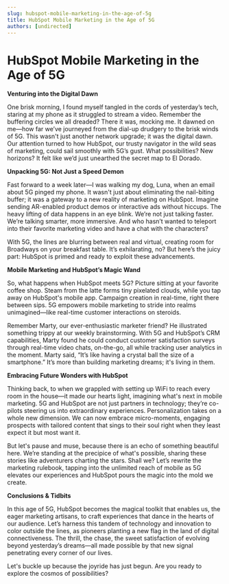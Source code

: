 ```yaml
---
slug: hubspot-mobile-marketing-in-the-age-of-5g
title: HubSpot Mobile Marketing in the Age of 5G
authors: [undirected]
---
```


# HubSpot Mobile Marketing in the Age of 5G

**Venturing into the Digital Dawn**

One brisk morning, I found myself tangled in the cords of yesterday’s tech, staring at my phone as it struggled to stream a video. Remember the buffering circles we all dreaded? There it was, mocking me. It dawned on me—how far we’ve journeyed from the dial-up drudgery to the brisk winds of 5G. This wasn't just another network upgrade; it was the digital dawn. Our attention turned to how HubSpot, our trusty navigator in the wild seas of marketing, could sail smoothly with 5G’s gust. What possibilities? New horizons? It felt like we’d just unearthed the secret map to El Dorado.

**Unpacking 5G: Not Just a Speed Demon**

Fast forward to a week later—I was walking my dog, Luna, when an email about 5G pinged my phone. It wasn't just about eliminating the nail-biting buffer; it was a gateway to a new reality of marketing on HubSpot. Imagine sending AR-enabled product demos or interactive ads without hiccups. The heavy lifting of data happens in an eye blink. We’re not just talking faster. We’re talking smarter, more immersive. And who hasn’t wanted to teleport into their favorite marketing video and have a chat with the characters? 

With 5G, the lines are blurring between real and virtual, creating room for Broadways on your breakfast table. It’s exhilarating, no? But here’s the juicy part: HubSpot is primed and ready to exploit these advancements. 

**Mobile Marketing and HubSpot’s Magic Wand**

So, what happens when HubSpot meets 5G? Picture sitting at your favorite coffee shop. Steam from the latte forms tiny pixelated clouds, while you tap away on HubSpot's mobile app. Campaign creation in real-time, right there between sips. 5G empowers mobile marketing to stride into realms unimagined—like real-time customer interactions on steroids. 

Remember Marty, our ever-enthusiastic marketer friend? He illustrated something trippy at our weekly brainstorming. With 5G and HubSpot’s CRM capabilities, Marty found he could conduct customer satisfaction surveys through real-time video chats, on-the-go, all while tracking user analytics in the moment. Marty said, “It’s like having a crystal ball the size of a smartphone.” It’s more than building marketing dreams; it's living in them.

**Embracing Future Wonders with HubSpot**

Thinking back, to when we grappled with setting up WiFi to reach every room in the house—it made our hearts light, imagining what's next in mobile marketing. 5G and HubSpot are not just partners in technology; they’re co-pilots steering us into extraordinary experiences. Personalization takes on a whole new dimension. We can now embrace micro-moments, engaging prospects with tailored content that sings to their soul right when they least expect it but most want it.

But let's pause and muse, because there is an echo of something beautiful here. We’re standing at the precipice of what's possible, sharing these stories like adventurers charting the stars. Shall we? Let’s rewrite the marketing rulebook, tapping into the unlimited reach of mobile as 5G elevates our experiences and HubSpot pours the magic into the mold we create.

**Conclusions & Tidbits**

In this age of 5G, HubSpot becomes the magical toolkit that enables us, the eager marketing artisans, to craft experiences that dance in the hearts of our audience. Let’s harness this tandem of technology and innovation to color outside the lines, as pioneers planting a new flag in the land of digital connectiveness. The thrill, the chase, the sweet satisfaction of evolving beyond yesterday’s dreams—all made possible by that new signal penetrating every corner of our lives. 

Let's buckle up because the joyride has just begun. Are you ready to explore the cosmos of possibilities?